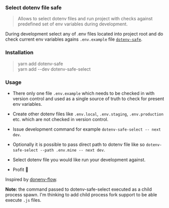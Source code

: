 ### Select dotenv file safe

> Allows to select dotenv files and run project with checks against predefined set of env variables during development.

During development select any of .env<anything> files located into project root and do check current env variables agains `.env.example` file [`dotenv-safe`](https://github.com/rolodato/dotenv-safe).

### Installation

> yarn add dotenv-safe  
> yarn add --dev dotenv-safe-select

### Usage

- There only one file `.env.example` which needs to be checked in with version control and used as a single source of truth to check for present env variables.

- Create other dotenv files like `.env.local`, `.env.staging`, `.env.production` etc. which are not checked in version control.

- Issue development command for example `dotenv-safe-select -- next dev`.

- Optionally it is possible to pass direct path to dotenv file like so `dotenv-safe-select --path .env.mine -- next dev`.

- Select dotenv file you would like run your development against.

- Profit :palm_tree:

Inspired by [donenv-flow](https://github.com/kerimdzhanov/dotenv-flow#readme).

**Note:** the command passed to dotenv-safe-select executed as a child process spawn. I'm thinking to add child process fork support to be able execute `.js` files.
